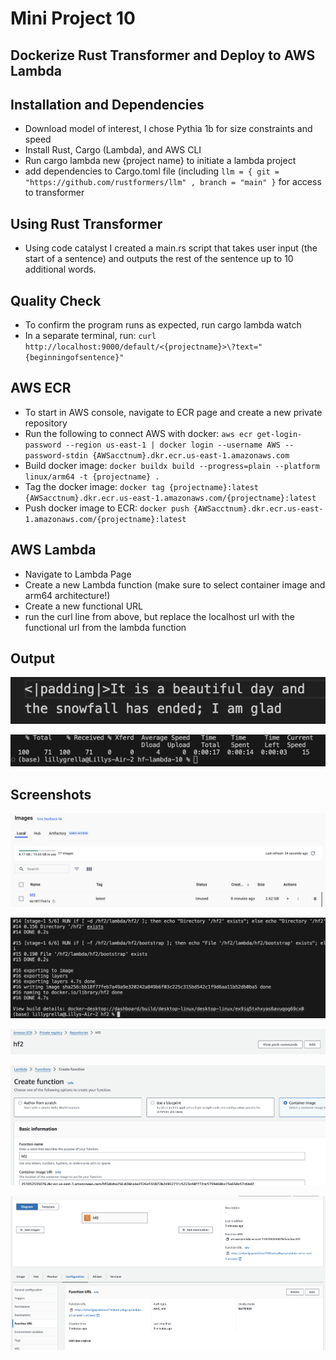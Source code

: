 # Mini Project 10

## Dockerize Rust Transformer and Deploy to AWS Lambda

## Installation and Dependencies
* Download model of interest, I chose Pythia 1b for size constraints and speed
* Install Rust, Cargo (Lambda), and AWS CLI
* Run cargo lambda new {project name} to initiate a lambda project
* add dependencies to Cargo.toml file (including `llm = { git = "https://github.com/rustformers/llm" , branch = "main" }` for access to transformer

## Using Rust Transformer
* Using code catalyst I created a main.rs script that takes user input (the start of a sentence) and outputs the rest of the sentence up to 10 additional words.

## Quality Check
* To confirm the program runs as expected, run cargo lambda watch
* In a separate terminal, run: `curl http://localhost:9000/default/<{projectname}>\?text="{beginningofsentence}"`

## AWS ECR
* To start in AWS console, navigate to ECR page and create a new private repository
* Run the following to connect AWS with docker: `aws ecr get-login-password --region us-east-1 | docker login --username AWS --password-stdin {AWSacctnum}.dkr.ecr.us-east-1.amazonaws.com`
* Build docker image: `docker buildx build --progress=plain --platform linux/arm64 -t {projectname} .`
* Tag the docker image: `docker tag {projectname}:latest {AWSacctnum}.dkr.ecr.us-east-1.amazonaws.com/{projectname}:latest`
* Push docker image to ECR: `docker push {AWSacctnum}.dkr.ecr.us-east-1.amazonaws.com/{projectname}:latest`

## AWS Lambda
* Navigate to Lambda Page
* Create a new Lambda function (make sure to select container image and arm64 architecture!)
* Create a new functional URL
* run the curl line from above, but replace the localhost url with the functional url from the lambda function

## Output

![output](output.png)

![output2](output2.png)

## Screenshots
![image](image.png)

![build](build.png)

![ecr](ecr.png)

![lambda](lambda.png)

![url](url.png)

